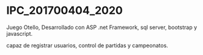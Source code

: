 # IPC_201700404_2020
Juego Otello, Desarrollado con ASP .net Framework, sql server, bootstrap y javascript.

capaz de registrar usuarios, control de partidas y campeonatos.
